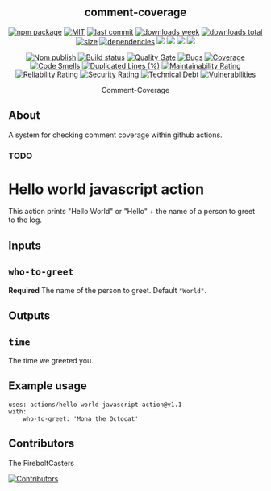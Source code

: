 <h2 align="center">
    comment-coverage
</h2>

<p align="center">
  <a href="https://badge.fury.io/js/comment-coverage.svg"><img src="https://badge.fury.io/js/comment-coverage.svg" alt="npm package" /></a>
  <a href="https://img.shields.io/github/license/FireboltCasters/comment-coverage"><img src="https://img.shields.io/github/license/FireboltCasters/comment-coverage" alt="MIT" /></a>
  <a href="https://img.shields.io/github/last-commit/FireboltCasters/comment-coverage?logo=git"><img src="https://img.shields.io/github/last-commit/FireboltCasters/comment-coverage?logo=git" alt="last commit" /></a>
  <a href="https://www.npmjs.com/package/comment-coverage"><img src="https://img.shields.io/npm/dm/comment-coverage.svg" alt="downloads week" /></a>
  <a href="https://www.npmjs.com/package/comment-coverage"><img src="https://img.shields.io/npm/dt/comment-coverage.svg" alt="downloads total" /></a>
  <a href="https://github.com/FireboltCasters/comment-coverage"><img src="https://shields.io/github/languages/code-size/FireboltCasters/comment-coverage" alt="size" /></a>
  <a href="https://david-dm.org/FireboltCasters/comment-coverageg"><img src="https://david-dm.org/FireboltCasters/comment-coverage/status.svg" alt="dependencies" /></a>
  <a href="https://app.fossa.com/projects/git%2Bgithub.com%2FFireboltCasters%2Fcomment-coverage?ref=badge_shield" alt="FOSSA Status"><img src="https://app.fossa.com/api/projects/git%2Bgithub.com%2FFireboltCasters%2Fcomment-coverage.svg?type=shield"/></a>
  <a href="https://github.com/google/gts" alt="Google TypeScript Style"><img src="https://img.shields.io/badge/code%20style-google-blueviolet.svg"/></a>
  <a href="https://shields.io/" alt="Google TypeScript Style"><img src="https://img.shields.io/badge/uses-TypeScript-blue.svg"/></a>
  <a href="https://github.com/marketplace/actions/lint-action"><img src="https://img.shields.io/badge/uses-Lint%20Action-blue.svg"/></a>
</p>

<p align="center">
  <a href="https://github.com/FireboltCasters/comment-coverage/actions/workflows/npmPublish.yml"><img src="https://github.com/FireboltCasters/comment-coverage/actions/workflows/npmPublish.yml/badge.svg" alt="Npm publish" /></a>
  <a href="https://github.com/FireboltCasters/comment-coverage/actions/workflows/linter.yml"><img src="https://github.com/FireboltCasters/comment-coverage/actions/workflows/linter.yml/badge.svg" alt="Build status" /></a>
  <a href="https://sonarcloud.io/dashboard?id=FireboltCasters_comment-coverage"><img src="https://sonarcloud.io/api/project_badges/measure?project=FireboltCasters_comment-coverage&metric=alert_status" alt="Quality Gate" /></a>
  <a href="https://sonarcloud.io/dashboard?id=FireboltCasters_comment-coverage"><img src="https://sonarcloud.io/api/project_badges/measure?project=FireboltCasters_comment-coverage&metric=bugs" alt="Bugs" /></a>
  <a href="https://sonarcloud.io/dashboard?id=FireboltCasters_comment-coverage"><img src="https://sonarcloud.io/api/project_badges/measure?project=FireboltCasters_comment-coverage&metric=coverage" alt="Coverage" /></a>
  <a href="https://sonarcloud.io/dashboard?id=FireboltCasters_comment-coverage"><img src="https://sonarcloud.io/api/project_badges/measure?project=FireboltCasters_comment-coverage&metric=code_smells" alt="Code Smells" /></a>
  <a href="https://sonarcloud.io/dashboard?id=FireboltCasters_comment-coverage"><img src="https://sonarcloud.io/api/project_badges/measure?project=FireboltCasters_comment-coverage&metric=duplicated_lines_density" alt="Duplicated Lines (%)" /></a>
  <a href="https://sonarcloud.io/dashboard?id=FireboltCasters_comment-coverage"><img src="https://sonarcloud.io/api/project_badges/measure?project=FireboltCasters_comment-coverage&metric=sqale_rating" alt="Maintainability Rating" /></a>
  <a href="https://sonarcloud.io/dashboard?id=FireboltCasters_comment-coverage"><img src="https://sonarcloud.io/api/project_badges/measure?project=FireboltCasters_comment-coverage&metric=reliability_rating" alt="Reliability Rating" /></a>
  <a href="https://sonarcloud.io/dashboard?id=FireboltCasters_comment-coverage"><img src="https://sonarcloud.io/api/project_badges/measure?project=FireboltCasters_comment-coverage&metric=security_rating" alt="Security Rating" /></a>
  <a href="https://sonarcloud.io/dashboard?id=FireboltCasters_comment-coverage"><img src="https://sonarcloud.io/api/project_badges/measure?project=FireboltCasters_comment-coverage&metric=sqale_index" alt="Technical Debt" /></a>
  <a href="https://sonarcloud.io/dashboard?id=FireboltCasters_comment-coverage"><img src="https://sonarcloud.io/api/project_badges/measure?project=FireboltCasters_comment-coverage&metric=vulnerabilities" alt="Vulnerabilities" /></a>
</p>

<p align="center">
    Comment-Coverage
</p>

## About

A system for checking comment coverage within github actions.

### TODO

# Hello world javascript action

This action prints "Hello World" or "Hello" + the name of a person to greet to the log.

## Inputs

## `who-to-greet`

**Required** The name of the person to greet. Default `"World"`.

## Outputs

## `time`

The time we greeted you.

## Example usage

```
uses: actions/hello-world-javascript-action@v1.1
with:
    who-to-greet: 'Mona the Octocat'
```

## Contributors

The FireboltCasters

<a href="https://github.com/FireboltCasters/comment-coverage"><img src="https://contrib.rocks/image?repo=FireboltCasters/comment-coverage" alt="Contributors" /></a>

